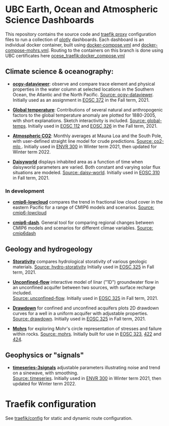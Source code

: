 # UBC Earth, Ocean and Atmospheric Science Dashboards

This repository contains the source code and [traefik proxy](https://traefik.io/traefik/)
configuration files to run a collection of [plotly](https://github.com/plotly/dash) dashboards.
Each dashboard is an individual docker container, built using
[docker-compose.yml](./docker-compose.yml) and
[docker-compose-mohrs.yml](./docker-compose-mohrs.yml).  Routing to the containers on this branch is 
done using UBC certificates here [ocese_traefik:docker_compose.yml](https://github.com/phaustin/ocese_traefik/blob/pemfile/docker-compose.yml)



## Climate science & oceanography:

* **[ocgy-dataviewer](https://dashboard.eoas.ubc.ca/ocgy)**: observe and compare trace element and physical properties in the water column at selected locations in the Southern Ocean, the Atlantic and the North Pacific. [Source: ocgy-dataviewer](ocgy-dataviewer). Initially used as an assignment in [EOSC 372](https://www.eoas.ubc.ca/academics/courses/eosc372) in the Fall term, 2021.

* **[Global temperature](https://dashboard.eoas.ubc.ca/globaltemps)**: Contributions of several natural and anthropogenic factors to the global temperature anomaly are plotted for 1880-2005, with short explanations. Sketch interactivity is included. [Source: global-temps](globaltemp-factors). Initially used in [EOSC 112](https://www.eoas.ubc.ca/academics/courses/eosc11) and [EOSC 326](https://www.eoas.ubc.ca/academics/courses/eosc326) in the Fall term, 2021.

* **[Atmospheric CO2](https://dashboard.eoas.ubc.ca/co2mlo)**: Monthly averages at Mauna Loa and the South Pole, with user-defined straight line model for crude predictions. [Source: co2-mlo ](co2-mlo-spo). Initially used in [ENVR 300](https://www.eoas.ubc.ca/academics/courses/envr300) in Winter term 2021, then updated for Winter term 2022.

* **[Daisyworld](https://dashboard.eoas.ubc.ca/daisy)** displays inhabited area as a function of time when daisyworld parameters are varied. Both constant and varying solar flux situations are modeled.  [Source: daisy-world](daisy-world). Initially used in [EOSC 310](https://www.eoas.ubc.ca/academics/courses/eosc310) in Fall term, 2021.

### In development

* **[cmip6-lowcloud](https://dashdev.eoastest.xyz/cmip6-lowcloud)** compares the trend in fractional low cloud cover in the eastern Pacific for a range of CMIP6 models and scenarios. [Source: cmip6-lowcloud](cmip6_lowcloud)

* **[cmip6-dash](https://dashdev.eoastest.xyz/cmip6dash)**.  General tool for comparing regional changes between CMIP6 models and scenarios for different climae variables. [Source: cmip6dash](https://github.com/phaustin/cmip6_dash)

## Geology and hydrogeology

* **[Storativity](https://dashboard.eoas.ubc.ca/store)** compares hydrological storativity of various geologic materials. [Source: hydro-storativity](hydro-storativity) Initially used in [EOSC 325](https://www.eoas.ubc.ca/academics/courses/eosc325) in Fall term, 2021.

* **[Unconfined-flow](https://dashboard.eoas.ubc.ca/hydro)** interactive model of linar ("1D") groundwater flow in an unconfined acquifer between two sources, with surface recharge included.  
[Source: unconfined-flow](hydro-ucflow). Initially used in [EOSC 325](https://www.eoas.ubc.ca/academics/courses/eosc325) in Fall term, 2021.

* **[Drawdown](https://dashboard.eoas.ubc.ca/drawdown)** for confined and unconfined acquifers plots 2D drawdown curves for a well in a uniform acquifer with adjustable properties.  [Source: drawdown](hydro-drawdown). Initially used in [EOSC 325](https://www.eoas.ubc.ca/academics/courses/eosc325) in Fall term, 2021.

* **[Mohrs](https://dashboard.eoas.ubc.ca/mohrs)** for exploring Mohr's circle representation of stresses and failure within rocks.  [Source: mohrs](mohrs). Initially built for use in [EOSC 323](https://www.eoas.ubc.ca/academics/courses/eosc323), [422](https://www.eoas.ubc.ca/academics/courses/eosc422) and [424](https://www.eoas.ubc.ca/academics/courses/eosc424).

## Geophysics or "signals"

* **[timeseries-3signals](https://dashboard.eoas.ubc.ca/timeseries)** adjustable parameters illustrating noise and trend on a sinewave, with smoothing.  
[Source: timeseries](timeseries). Initially used in [ENVR 300](https://www.eoas.ubc.ca/academics/courses/envr300) in Winter term 2021, then updated for Winter term 2022.

# Traefik configuration

See [traefik/config](traefik/config) for static and dynamic route configuration.
